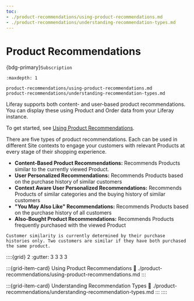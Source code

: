 ```yaml
---
toc:
- ./product-recommendations/using-product-recommendations.md
- ./product-recommendations/understanding-recommendation-types.md
---
```

# Product Recommendations

{bdg-primary}`Subscription`

```{toctree}
:maxdepth: 1

product-recommendations/using-product-recommendations.md
product-recommendations/understanding-recommendation-types.md
```

Liferay supports both content- and user-based product recommendations. You can display these using Product and Order data from your Liferay instance.

To get started, see [Using Product Recommendations](./product-recommendations/using-product-recommendations.md). 

There are five types of product recommendations. Each can be used in different Site contexts to engage your customers with relevant Products at every stage of their shopping experience.

* **Content-Based Product Recommendations:** Recommends Products similar to the currently viewed Product.
* **User Personalized Recommendations:** Recommends Products based on the purchase history of similar customers
* **Context Aware User Personalized Recommendations:** Recommends Products of similar categories and the buying history of similar customers
* **"You May Also Like" Recommendations:** Recommends Products based on the purchase history of all customers
* **Also-Bought Product Recommendations:** Recommends Products frequently purchased with the viewed Product

```{important}
Customer similarity is currently determined by their purchase histories only. Two customers are similar if they have both purchased the same product.
```

::::{grid} 2
:gutter: 3 3 3 3

:::{grid-item-card} Using Product Recommendations
:link: ./product-recommendations/using-product-recommendations.md
:::

:::{grid-item-card} Understanding Recommendation Types
:link: ./product-recommendations/understanding-recommendation-types.md
:::
::::
